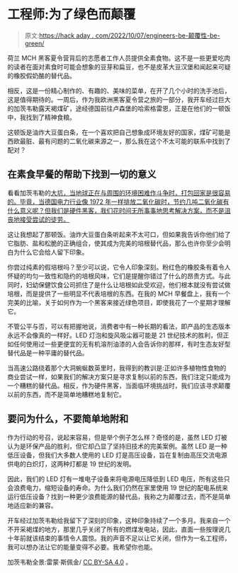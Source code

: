# 工程师:为了绿色而颠覆

> 原文:[https://hack aday . com/2022/10/07/engineers-be-颠覆性-be-green/](https://hackaday.com/2022/10/07/engineers-be-subversive-to-be-green/)

荷兰 MCH 黑客夏令营背后的志愿者工作人员提供全素食物。这不是一些更爱吃肉的读者在面对素食时可能会想象的豆芽和扁豆，也不是皮革大豆汉堡和闻起来可疑的橡胶假奶酪的替代品。

相反，这是一份精心制作的、有趣的、美味的菜单，在开了几个小时的洗手池后，这是值得期待的。一周后，作为我欧洲黑客夏令营之旅的一部分，我开车经过巨大的加茨韦勒露天褐煤矿，途经德国前往卢森堡的哈索格雷恩，正是在他们的一顿饭中，我找到了精神食粮。

这顿饭是油炸大豆蛋白条，在一个喜欢把自己想象成环境友好的国家，煤矿可能是西欧最脏、最有问题的二氧化碳来源之一，那么我在这个不太可能的联系中找到了配对？

## 在素食早餐的帮助下找到一切的意义

看看加茨韦勒的[大坑，当地球正在与周围的环境困难作斗争时，打包回家是很容易的。毕竟，当德国电力行业像 1972 年一样排放二氧化碳时，节约几吨二氧化碳有什么意义呢？但我们是硬件黑客，我们花时间无所事事地思考解决方案，而不是沮丧地接受尝试的徒劳。](https://en.wikipedia.org/wiki/Garzweiler_surface_mine)

这让我想起了那顿饭。油炸大豆蛋白条听起来不太可口，但如果我告诉你他们给了它脂肪、盐和松脆的正确组合，使其成为完美的培根替代品，那么也许你至少会明白为什么它会给人留下印象。

你尝过纯素的假培根吗？至少可以说，它令人印象深刻。粉红色的橡胶条有着令人怀疑的均匀一致性和隐约的培根风味，它们是提醒你错过了什么的昂贵方式。与此同时，妇幼保健饮食公司抓住了是什么让培根如此受欢迎，他们根本就没有尝试做培根，而是提供了一些明显不代表培根的东西。在我的 MCH 早餐盘上，我有一个完美的比喻，关于如何作为一个黑客来接近绿色项目，即使我花了一个星期才理解它。

不管公平与否，可以有把握地说，消费者中有一种长期的看法，即产品的生态版本永远不会像真的一样好。LED 灯泡和旋风吸尘器可能是 21 世纪技术的胜利，但正如任何使用过一些更便宜的无有机溶剂油漆的人会告诉你的那样，有时生态友好型替代品是一种平庸的替代品。

当高速公路绕着那个大洞蜿蜒数英里时，我得到的教训是:正如许多植物性食物的商业尝试一样，如果我们的解决方案只是寻求复制以前的东西，我们注定只能成为一个糟糕的替代品。相反，作为硬件黑客，当面临环境挑战时，我们应该寻求颠覆以前的东西，而不是简单地糟糕地复制它。

## 要问为什么，不要简单地附和

作为行动的号召，说起来容易，但是举个例子怎么样？奇怪的是，虽然 LED 灯被认为是环保产品的胜利，但它却凸显了坚持旧技术的完美案例。虽然 LED 是一种低压设备，但我们大多数人使用的 LED 灯是高压设备，旨在复制由高压交流电源供电的白炽灯，这两种灯都是 19 世纪的发明。

因此，我们的 LED 灯有一堆电子设备来将电源电压降低到 LED 电压，所有这些只会浪费电力，缩短设备的寿命。为什么我们仍然在家里使用 19 世纪的配电系统来运行低压设备？找到一种更少浪费能源的替代品，我称之为颠覆过去，而不是简单地适应新的兼容。

开车经过加茨韦勒给我留下了深刻的印象，这种印象持续了一个多月。我来自一个不开采褐煤的地方，那里几乎关闭了所有的燃煤发电站，因此，直面一些按理说几十年前就该结束的事情令人震惊。我的声音不足以让它关闭，但作为一名工程师，我可以想办法让它的能量变得不必要。我希望你也能。

加茨韦勒全景:雷蒙·斯佩金/ [CC BY-SA 4.0](https://commons.wikimedia.org/wiki/File:Garzweiler_Panorama_2013_-_1219-1225.jpg) 。